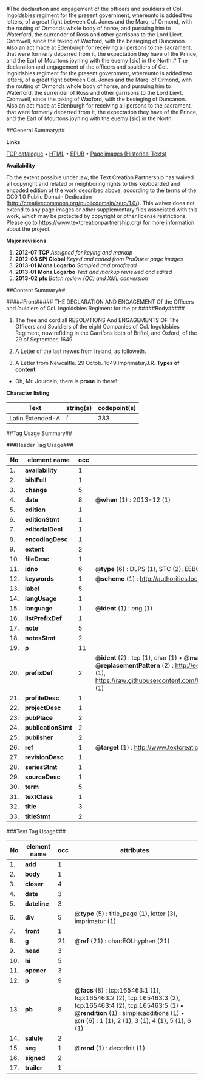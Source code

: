 #The declaration and engagement of the officers and souldiers of Col. Ingoldsbies regiment for the present government, whereunto is added two letters, of a great fight between Col. Jones and the Marq. of Ormond, with the routing of Ormonds whole body of horse, and pursuing him to Waterford, the surrender of Ross and other garrisons to the Lord Lievt. Cromwell, since the taking of Waxford, with the besieging of Duncanon. Also an act made at Edenburgh for receiving all persons to the sacrament, that were formerly debarred from it, the expectation they have of the Prince, and the Earl of Mourtons joyning with the euemy [sic] in the North.#
The declaration and engagement of the officers and souldiers of Col. Ingoldsbies regiment for the present government, whereunto is added two letters, of a great fight between Col. Jones and the Marq. of Ormond, with the routing of Ormonds whole body of horse, and pursuing him to Waterford, the surrender of Ross and other garrisons to the Lord Lievt. Cromwell, since the taking of Waxford, with the besieging of Duncanon. Also an act made at Edenburgh for receiving all persons to the sacrament, that were formerly debarred from it, the expectation they have of the Prince, and the Earl of Mourtons joyning with the euemy [sic] in the North.

##General Summary##

**Links**

[TCP catalogue](http://www.ota.ox.ac.uk/tcp/)  • 
[HTML](http://tei.it.ox.ac.uk/tcp/Texts-HTML/free/A82/A82038.html)  • 
[EPUB](http://tei.it.ox.ac.uk/tcp/Texts-EPUB/free/A82/A82038.epub) • 
[Page images (Historical Texts)](https://historicaltexts.jisc.ac.uk/eebo-50805914e)

**Availability**

To the extent possible under law, the Text Creation Partnership has waived all copyright and related or neighboring rights to this keyboarded and encoded edition of the work described above, according to the terms of the CC0 1.0 Public Domain Dedication (http://creativecommons.org/publicdomain/zero/1.0/). This waiver does not extend to any page images or other supplementary files associated with this work, which may be protected by copyright or other license restrictions. Please go to https://www.textcreationpartnership.org/ for more information about the project.

**Major revisions**

1. __2012-07__ __TCP__ *Assigned for keying and markup*
1. __2012-08__ __SPi Global__ *Keyed and coded from ProQuest page images*
1. __2013-01__ __Mona Logarbo__ *Sampled and proofread*
1. __2013-01__ __Mona Logarbo__ *Text and markup reviewed and edited*
1. __2013-02__ __pfs__ *Batch review (QC) and XML conversion*

##Content Summary##

#####Front#####
THE DECLARATION AND ENGAGEMENT Of the Officers and ſouldiers of Col. Ingoldsbies Regiment for the pr
#####Body#####

1. The free and cordiall RESOLVTIONS And ENGAGEMENTS OF The Officers and Souldiers of the eight Companies of Col. Ingoldsbies Regiment, now reſiding in the Garriſons both of Briſtol, and Oxford, of the 29 of September, 1649.

1. A Letter of the last newes from Ireland, as followeth.

1. A Letter from Newcaſtle.
29 Octob. 1649.Imprimatur,J.R.
**Types of content**

  * Oh, Mr. Jourdain, there is **prose** in there!

**Character listing**


|Text|string(s)|codepoint(s)|
|---|---|---|
|Latin Extended-A|ſ|383|

##Tag Usage Summary##

###Header Tag Usage###

|No|element name|occ|attributes|
|---|---|---|---|
|1.|__availability__|1||
|2.|__biblFull__|1||
|3.|__change__|5||
|4.|__date__|8| @__when__ (1) : 2013-12 (1)|
|5.|__edition__|1||
|6.|__editionStmt__|1||
|7.|__editorialDecl__|1||
|8.|__encodingDesc__|1||
|9.|__extent__|2||
|10.|__fileDesc__|1||
|11.|__idno__|6| @__type__ (6) : DLPS (1), STC (2), EEBO-CITATION (1), OCLC (1), VID (1)|
|12.|__keywords__|1| @__scheme__ (1) : http://authorities.loc.gov/ (1)|
|13.|__label__|5||
|14.|__langUsage__|1||
|15.|__language__|1| @__ident__ (1) : eng (1)|
|16.|__listPrefixDef__|1||
|17.|__note__|5||
|18.|__notesStmt__|2||
|19.|__p__|11||
|20.|__prefixDef__|2| @__ident__ (2) : tcp (1), char (1)  •  @__matchPattern__ (2) : ([0-9\-]+):([0-9IVX]+) (1), (.+) (1)  •  @__replacementPattern__ (2) : http://eebo.chadwyck.com/downloadtiff?vid=$1&page=$2 (1), https://raw.githubusercontent.com/textcreationpartnership/Texts/master/tcpchars.xml#$1 (1)|
|21.|__profileDesc__|1||
|22.|__projectDesc__|1||
|23.|__pubPlace__|2||
|24.|__publicationStmt__|2||
|25.|__publisher__|2||
|26.|__ref__|1| @__target__ (1) : http://www.textcreationpartnership.org/docs/. (1)|
|27.|__revisionDesc__|1||
|28.|__seriesStmt__|1||
|29.|__sourceDesc__|1||
|30.|__term__|5||
|31.|__textClass__|1||
|32.|__title__|3||
|33.|__titleStmt__|2||


###Text Tag Usage###

|No|element name|occ|attributes|
|---|---|---|---|
|1.|__add__|1||
|2.|__body__|1||
|3.|__closer__|4||
|4.|__date__|3||
|5.|__dateline__|3||
|6.|__div__|5| @__type__ (5) : title_page (1), letter (3), imprimatur (1)|
|7.|__front__|1||
|8.|__g__|21| @__ref__ (21) : char:EOLhyphen (21)|
|9.|__head__|3||
|10.|__hi__|5||
|11.|__opener__|3||
|12.|__p__|9||
|13.|__pb__|8| @__facs__ (8) : tcp:165463:1 (1), tcp:165463:2 (2), tcp:165463:3 (2), tcp:165463:4 (2), tcp:165463:5 (1)  •  @__rendition__ (1) : simple:additions (1)  •  @__n__ (6) : 1 (1), 2 (1), 3 (1), 4 (1), 5 (1), 6 (1)|
|14.|__salute__|2||
|15.|__seg__|1| @__rend__ (1) : decorInit (1)|
|16.|__signed__|2||
|17.|__trailer__|1||
